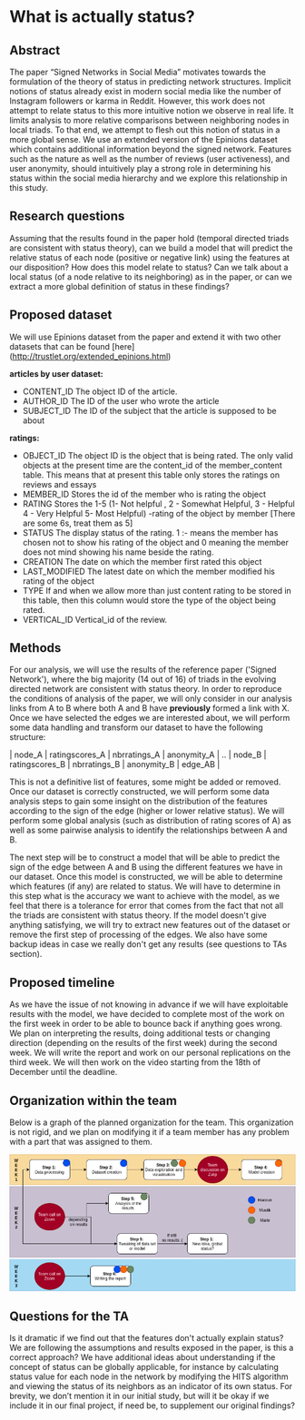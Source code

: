 # What is actually status?

## Abstract
The paper “Signed Networks in Social Media” motivates towards the formulation of the theory of status in predicting network structures. Implicit notions of status already exist in modern social media like the number of Instagram followers or karma in Reddit. However, this work does not attempt to relate status to this more intuitive notion we observe in real life. It limits analysis to more relative comparisons between neighboring nodes in local triads. To that end, we attempt to flesh out this notion of status in a more global sense. We use an extended version of the Epinions dataset which contains additional information beyond the signed network. Features such as the nature as well as the number of reviews (user activeness), and user anonymity, should intuitively play a strong role in determining his status within the social media hierarchy and we explore this relationship in this study.

## Research questions
Assuming that the results found in the paper hold (temporal directed triads are consistent with status theory), can we build a model that will predict the relative status of each node (positive or negative link) using the features at our disposition?
How does this model relate to status? Can we talk about a local status (of a node relative to its neighboring) as in the paper, or can we extract a more global definition of status in these findings?


## Proposed dataset
We will use Epinions dataset from the paper and extend it with two other datasets that can be found [here] (http://trustlet.org/extended_epinions.html)

**articles by user dataset:**

- CONTENT_ID The object ID of the article.
- AUTHOR_ID The ID of the user who wrote the article
- SUBJECT_ID The ID of the subject that the article is supposed to be about

**ratings:**

- OBJECT_ID The object ID is the object that is being rated. The only valid objects at the present time are the content_id of the member_content table. This means that at present this table only stores the ratings on reviews and essays
- MEMBER_ID Stores the id of the member who is rating the object
- RATING Stores the 1-5 (1- Not helpful , 2 - Somewhat Helpful, 3 - Helpful 4 - Very Helpful 5- Most Helpful) -rating of the object by member [There are some 6s, treat them as 5]
- STATUS The display status of the rating. 1 :- means the member has chosen not to show his rating of the object and 0 meaning the member does not mind showing his name beside the rating.
- CREATION The date on which the member first rated this object
- LAST_MODIFIED The latest date on which the member modified his rating of the object
- TYPE If and when we allow more than just content rating to be stored in this table, then this column would store the type of the object being rated.
- VERTICAL_ID Vertical_id of the review.

## Methods
For our analysis, we will use the results of the reference paper ('Signed Network'), where the big majority (14 out of 16) of triads in the evolving directed network are consistent with status theory. In order to reproduce the conditions of analysis of the paper, we will only consider in our analysis links from A to B where both A and B have **previously** formed a link with X.
Once we have selected the edges we are interested about, we will perform some data handling and transform our dataset to have the following structure:

| node_A | ratingscores_A | nbrratings_A | anonymity_A | .. | node_B | ratingscores_B | nbrratings_B | anonymity_B | edge_AB |

This is not a definitive list of features, some might be added or removed. Once our dataset is correctly constructed, we will perform some data analysis steps to gain some insight on the distribution of the features according to the sign of the edge (higher or lower relative status). We will perform some global analysis (such as distribution of rating scores of A) as well as some pairwise analysis to identify the relationships between A and B.

The next step will be to construct a model that will be able to predict the sign of the edge between A and B using the different features we have in our dataset. Once this model is constructed, we will be able to determine which features (if any) are related to status. We will have to determine in this step what is the accuracy we want to achieve with the model, as we feel that there is a tolerance for error that comes from the fact that not all the triads are consistent with status theory.
If the model doesn't give anything satisfying, we will try to extract new features out of the dataset or remove the first step of processing of the edges. We also have some backup ideas in case we really don't get any results (see questions to TAs section).

## Proposed timeline
As we have the issue of not knowing in advance if we will have exploitable results with the model, we have decided to complete most of the work on the first week in order to be able to bounce back if anything goes wrong. We plan on interpreting the results, doing additional tests or changing direction (depending on the results of the first week) during the second week. We will write the report and work on our personal replications on the third week. We will then work on the video starting from the 18th of December until the deadline.

## Organization within the team
Below is a graph of the planned organization for the team. This organization is not rigid, and we plan on modifying it if a team member has any problem with a part that was assigned to them.

![](timeline.png)


## Questions for the TA

Is it dramatic if we find out that the features don't actually explain status?
We are following the assumptions and results exposed in the paper, is this a correct approach?
We have additional ideas about understanding if the concept of status can be globally applicable, for instance by calculating status value for each node in the network by modifying the HITS algorithm and viewing the status of its neighbors as an indicator of its own status. For brevity, we don’t mention it in our initial study, but will it be okay if we include it in our final project, if need be, to supplement our original findings?
